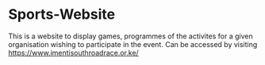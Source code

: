 # Sports-Website
This is a website to display games, programmes of the activites for a given organisation wishing to participate in the event. Can be accessed by visiting https://www.imentisouthroadrace.or.ke/
